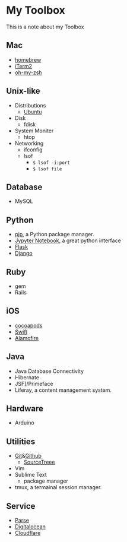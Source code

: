 # My Toolbox
This is a note about my Toolbox

## Mac
- [homebrew](http://brew.sh/)
- [iTerm2](https://www.iterm2.com/)
- [oh-my-zsh](https://github.com/robbyrussell/oh-my-zsh)

## Unix-like
- Distributions
    - [Ubuntu](https://www.ubuntu.com)
- Disk
    - fdisk
- System Moniter
    - htop
- Networking
    - ifconfig
    - lsof
        - `$ lsof -i:port`
        - `$ lsof file`

## Database
- MySQL

## Python
- [pip](https://pypi.python.org/pypi/pip), a Python package manager.
- [Jypyter Notebook](http://jupyter.org/), a great python interface
- [Flask](http://flask.pocoo.org/)
- [Django](https://www.djangoproject.com/)

## Ruby
- gem
- Rails

## iOS
- [cocoapods](https://cocoapods.org/)
- [Swift](https://swift.org/)
- [Alamofire](https://github.com/Alamofire/Alamofire)

## Java
- Java Database Connectivity
- Hibernate
- JSF]/Primeface
- Liferay, a content management system.

## Hardware
- Arduino

## Utilities
- [Git](https://git-scm.com/)&[Github](https://github.com/)
    - [SourceTreee](https://www.sourcetreeapp.com/)
- Vim
- Sublime Text
    - package manager
- tmux, a termainal session manager.

## Service
- [Parse](https://parse.com/)
- [Digitalocean](https://www.digitalocean.com)
- [Cloudflare](https://www.cloudflare.com)
